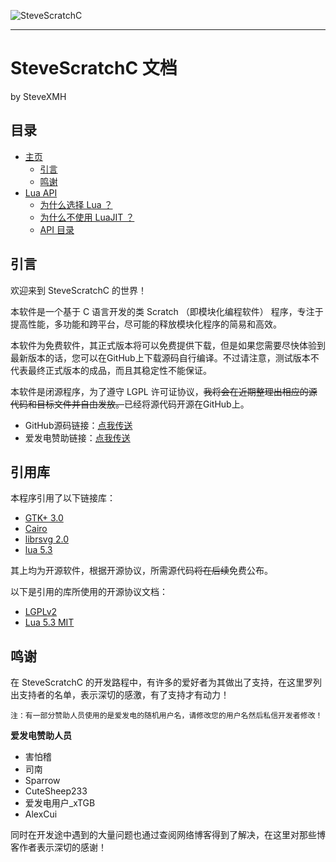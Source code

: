 ![SteveScratchC](LOGO-02.png)

---

# SteveScratchC 文档
by SteveXMH

## 目录

- [主页](#SteveScratchC-文档)
    - [引言](#引言)
    - [鸣谢](#鸣谢)
- [Lua API](luaapi/menu.md#SteveScratchC-Lua-API)
    - [为什么选择 Lua ？](luaapi/menu.md#为什么选择-Lua-？)
    - [为什么不使用 LuaJIT ？](luaapi/menu.md#为什么不使用-LuaJIT-？)
    - [API 目录](luaapi/menu.md#API-目录)

## 引言

欢迎来到 SteveScratchC 的世界！

本软件是一个基于 C 语言开发的类 Scratch （即模块化编程软件） 程序，专注于提高性能，多功能和跨平台，尽可能的释放模块化程序的简易和高效。

本软件为免费软件，其正式版本将可以免费提供下载，但是如果您需要尽快体验到最新版本的话，您可以在GitHub上下载源码自行编译。不过请注意，测试版本不代表最终正式版本的成品，而且其稳定性不能保证。

本软件是闭源程序，为了遵守 LGPL 许可证协议，~~我将会在近期整理出相应的源代码和目标文件并自由发放。~~已经将源代码开源在GitHub上。

- GitHub源码链接：[点我传送](https://github.com/Steve-xmh/SteveScratch)
- 爱发电赞助链接：[点我传送](https://afdian.net/@SteveScratchC)

## 引用库

本程序引用了以下链接库：

- [GTK+ 3.0](https://www.gtk.org/)
- [Cairo](https://www.cairographics.org/)
- [librsvg 2.0](http://live.gnome.org/LibRsvg)
- [lua 5.3](http://www.lua.org/)

其上均为开源软件，根据开源协议，所需源代码~~将在后续~~免费公布。

以下是引用的库所使用的开源协议文档：

- [LGPLv2](lisences/lgplv2.md)
- [Lua 5.3 MIT](lisences/lua53mit.md)

## 鸣谢

在 SteveScratchC 的开发路程中，有许多的爱好者为其做出了支持，在这里罗列出支持者的名单，表示深切的感激，有了支持才有动力！

    注：有一部分赞助人员使用的是爱发电的随机用户名，请修改您的用户名然后私信开发者修改！

**爱发电赞助人员**

- 害怕稽
- 司南
- Sparrow
- CuteSheep233
- 爱发电用户_xTGB
- AlexCui

 同时在开发途中遇到的大量问题也通过查阅网络博客得到了解决，在这里对那些博客作者表示深切的感谢！ 
